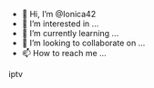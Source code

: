 - 👋 Hi, I’m @Ionica42
- 👀 I’m interested in ...
- 🌱 I’m currently learning ...
- 💞️ I’m looking to collaborate on ...
- 📫 How to reach me ...

<!---
Ionica42/Ionica42 is a ✨ special ✨ repository because its `README.md` (this file) appears on your GitHub profile.
You can click the Preview link to take a look at your changes.
--->iptv

